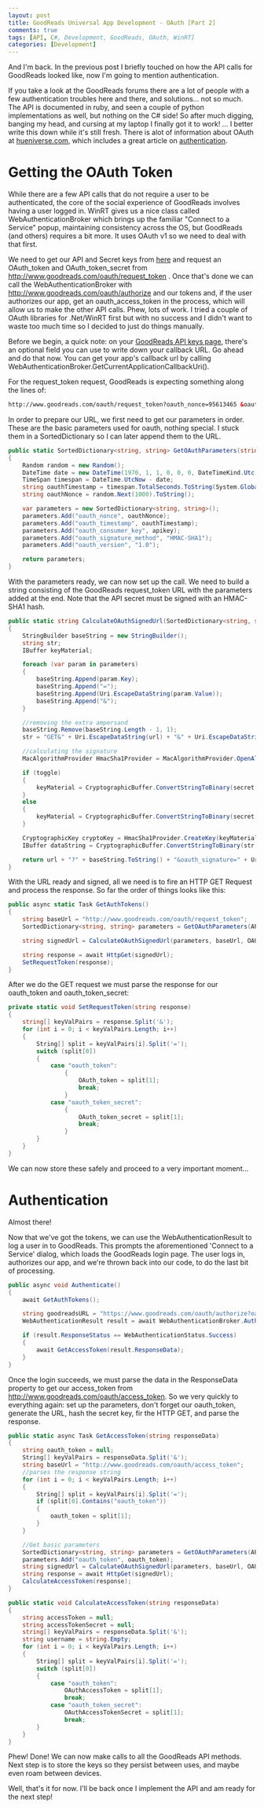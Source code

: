 ```yaml
---
layout: post
title: GoodReads Universal App Development - OAuth [Part 2]
comments: true
tags: [API, C#, Development, GoodReads, OAuth, WinRT]
categories: [Development]
---
```

And I'm back. In the previous post I briefly touched on how the API calls for GoodReads looked like, now I'm going to mention authentication.
<!--more-->

If you take a look at the GoodReads forums there are a lot of people with a few authentication troubles here and there, and solutions... not so much. The API is documented in ruby, and seen a couple of python implementations as well, but nothing on the C# side! So after much digging, banging my head, and cursing at my laptop I finally got it to work! ... I better write this down while it's still fresh. There is alot of information about OAuth at <a title="http://hueniverse.com" href="http://hueniverse.com">hueniverse.com</a>, which includes a great article on <a title="http://hueniverse.com/oauth/guide/authentication/" href="http://hueniverse.com/oauth/guide/authentication/">authentication</a>.

<h1>Getting the OAuth Token</h1>
While there are a few API calls that do not require a user to be authenticated, the core of the social experience of GoodReads involves having a user logged in. WinRT gives us a nice class called WebAuthenticationBroker which brings up the familiar "Connect to a Service" popup, maintaining consistency across the OS, but GoodReads (and others) requires a bit more. It uses OAuth v1 so we need to deal with that first.

We need to get our API and Secret keys from <a title="http://www.goodreads.com/api/keys" href="http://www.goodreads.com/api/keys">here</a> and request an OAuth_token and OAuth_token_secret from <a href="http://www.goodreads.com/oauth/request_token">http://www.goodreads.com/oauth/request_token</a> . Once that's done we can call the WebAuthenticationBroker with <a href="http://www.goodreads.com/oauth/authorize">http://www.goodreads.com/oauth/authorize</a> and our tokens and, if the user authorizes our app, get an oauth_access_token in the process, which will allow us to make the other API calls. Phew, lots of work. I tried a couple of OAuth libraries for .Net/WinRT first but with no success and I didn't want to waste too much time so I decided to just do things manually.

Before we begin, a quick note: on your <a title="http://www.goodreads.com/api/keys" href="http://www.goodreads.com/api/keys">GoodReads API keys page</a>, there's an optional field you can use to write down your callback URL. Go ahead and do that now. You can get your app's callback url by calling WebAuthenticationBroker.GetCurrentApplicationCallbackUri().

For the request_token request, GoodReads is expecting something along the lines of:

```html
http://www.goodreads.com/oauth/request_token?oauth_nonce=95613465 &oauth_timestamp=1305586162 &oauth_consumer_key= &oauth_signature_method=HMAC-SHA1 &oauth_version=1.0 &oauth_signature=
```

In order to prepare our URL, we first need to get our parameters in order. These are the basic parameters used for oauth, nothing special. I stuck them in a SortedDictionary so I can later append them to the URL.

```csharp
public static SortedDictionary<string, string> GetOAuthParameters(string apikey, string secret)
{
    Random random = new Random();
    DateTime date = new DateTime(1970, 1, 1, 0, 0, 0, DateTimeKind.Utc);
    TimeSpan timespan = DateTime.UtcNow - date;
    string oauthTimestamp = timespan.TotalSeconds.ToString(System.Globalization.NumberFormatInfo.InvariantInfo);
    string oauthNonce = random.Next(1000).ToString();

    var parameters = new SortedDictionary<string, string>();
    parameters.Add("oauth_nonce", oauthNonce);
    parameters.Add("oauth_timestamp", oauthTimestamp);
    parameters.Add("oauth_consumer_key", apikey);
    parameters.Add("oauth_signature_method", "HMAC-SHA1");
    parameters.Add("oauth_version", "1.0");

    return parameters;
}
```

With the parameters ready, we can now set up the call. We need to build a string consisting of the GoodReads request_token URL with the parameters added at the end. Note that the API secret must be signed with an HMAC-SHA1 hash.

```csharp
public static string CalculateOAuthSignedUrl(SortedDictionary<string, string> parameters, string url, string secret, bool toggle)
{
    StringBuilder baseString = new StringBuilder();
    string str;
    IBuffer keyMaterial;

    foreach (var param in parameters)
    {
        baseString.Append(param.Key);
        baseString.Append("=");
        baseString.Append(Uri.EscapeDataString(param.Value));
        baseString.Append("&");
    }

    //removing the extra ampersand 
    baseString.Remove(baseString.Length - 1, 1);
    str = "GET&" + Uri.EscapeDataString(url) + "&" + Uri.EscapeDataString(baseString.ToString());

    //calculating the signature 
    MacAlgorithmProvider HmacSha1Provider = MacAlgorithmProvider.OpenAlgorithm("HMAC_SHA1");

    if (toggle)
    {
        keyMaterial = CryptographicBuffer.ConvertStringToBinary(secret + "&" + OAuth_token_secret, BinaryStringEncoding.Utf8);
    }
    else
    {
        keyMaterial = CryptographicBuffer.ConvertStringToBinary(secret + "&", BinaryStringEncoding.Utf8);
    }

    CryptographicKey cryptoKey = HmacSha1Provider.CreateKey(keyMaterial);
    IBuffer dataString = CryptographicBuffer.ConvertStringToBinary(str, BinaryStringEncoding.Utf8);

    return url + "?" + baseString.ToString() + "&oauth_signature=" + Uri.EscapeDataString(CryptographicBuffer.EncodeToBase64String(CryptographicEngine.Sign(cryptoKey, dataString)));
}
```

With the URL ready and signed, all we need is to fire an HTTP GET Request and process the response. So far the order of things looks like this:

```csharp
public async static Task GetAuthTokens()
{
    string baseUrl = "http://www.goodreads.com/oauth/request_token";
    SortedDictionary<string, string> parameters = GetOAuthParameters(API_KEY, OAUTH_SECRET);

    string signedUrl = CalculateOAuthSignedUrl(parameters, baseUrl, OAUTH_SECRET, false);

    string response = await HttpGet(signedUrl);
    SetRequestToken(response);
}
```

After we do the GET request we must parse the response for our oauth_token and oauth_token_secret:

```csharp
private static void SetRequestToken(string response)
{
    string[] keyValPairs = response.Split('&');
    for (int i = 0; i < keyValPairs.Length; i++)
    {
        String[] split = keyValPairs[i].Split('=');
        switch (split[0])
        {
            case "oauth_token":
                {
                    OAuth_token = split[1];
                    break;
                }
            case "oauth_token_secret":
                {
                    OAuth_token_secret = split[1];
                    break;
                }
        }
    }
}
```

We can now store these safely and proceed to a very important moment...
<h1>Authentication</h1>
Almost there!

Now that we've got the tokens, we can use the WebAuthenticationResult to log a user in to GoodReads. This prompts the aforementioned 'Connect to a Service' dialog, which loads the GoodReads login page. The user logs in, authorizes our app, and we're thrown back into our code, to do the last bit of processing.

```csharp
public async void Authenticate()
{
    await GetAuthTokens();

    string goodreadsURL = "https://www.goodreads.com/oauth/authorize?oauth_token=" + OAuth_token;
    WebAuthenticationResult result = await WebAuthenticationBroker.AuthenticateAsync(WebAuthenticationOptions.None, new Uri(goodreadsURL), WebAuthenticationBroker.GetCurrentApplicationCallbackUri());

    if (result.ResponseStatus == WebAuthenticationStatus.Success)
    {
        await GetAccessToken(result.ResponseData);
    }
}
```

Once the login succeeds, we must parse the data in the ResponseData property to get our access_token from http://www.goodreads.com/oauth/access_token. So we very quickly to everything again: set up the parameters, don't forget our oauth_token, generate the URL, hash the secret key, fir the HTTP GET, and parse the response.

```csharp
public static async Task GetAccessToken(string responseData) 
{ 
    string oauth_token = null; 
    String[] keyValPairs = responseData.Split('&');
    string baseUrl = "http://www.goodreads.com/oauth/access_token"; 
    //parses the response string 
    for (int i = 0; i < keyValPairs.Length; i++) 
    { 
        String[] split = keyValPairs[i].Split('='); 
        if (split[0].Contains("oauth_token")) 
        { 
            oauth_token = split[1]; 
        } 
    }

    //Get basic parameters 
    SortedDictionary<string, string> parameters = GetOAuthParameters(API_KEY, OAUTH_SECRET);
    parameters.Add("oauth_token", oauth_token);
    string signedUrl = CalculateOAuthSignedUrl(parameters, baseUrl, OAUTH_SECRET, true);
    string response = await HttpGet(signedUrl);
    CalculateAccessToken(response);
}

public static void CalculateAccessToken(string responseData)
{
    string accessToken = null;
    string accessTokenSecret = null;
    string[] keyValPairs = responseData.Split('&');
    string username = string.Empty;
    for (int i = 0; i < keyValPairs.Length; i++)
    {
        String[] split = keyValPairs[i].Split('=');
        switch (split[0])
        {
            case "oauth_token":
                OAuthAccessToken = split[1];
                break;
            case "oauth_token_secret":
                OAuthAccessTokenSecret = split[1];
                break;
        }
    }
}
```

Phew! Done! We can now make calls to all the GoodReads API methods. Next step is to store the keys so they persist between uses, and maybe even roam between devices.

Well, that's it for now. I'll be back once I implement the API and am ready for the next step!
